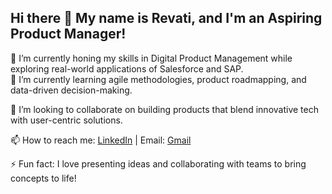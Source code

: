 ## Hi there 👋 My name is Revati, and I'm an Aspiring Product Manager! 

🔭 I’m currently honing my skills in Digital Product Management while exploring real-world applications of Salesforce and SAP.<br>
🌱 I’m currently learning agile methodologies, product roadmapping, and data-driven decision-making.


👯 I’m looking to collaborate on building products that blend innovative tech with user-centric solutions.

📫 How to reach me: [LinkedIn](https://www.linkedin.com/in/revati-ganorkar) | Email: [Gmail](revati.rsg@gmail.com)


⚡ Fun fact: I love presenting ideas and collaborating with teams to bring concepts to life!

<!--
**RevatiSG/RevatiSG** is a ✨ _special_ ✨ repository because its `README.md` (this file) appears on your GitHub profile.

Here are some ideas to get you started:

- 🔭 I’m currently working on ...
- 🌱 I’m currently learning ...
- 👯 I’m looking to collaborate on ...
- 🤔 I’m looking for help with ...
- 💬 Ask me about ...
- 📫 How to reach me: ...
- 😄 Pronouns: ...
- ⚡ Fun fact: ...
-->

